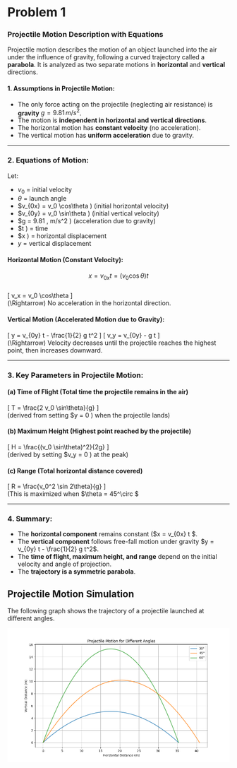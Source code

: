 # Problem 1

### **Projectile Motion Description with Equations**  

Projectile motion describes the motion of an object launched into the air under the influence of gravity, following a curved trajectory called a **parabola**. It is analyzed as two separate motions in **horizontal** and **vertical** directions.

#### **1. Assumptions in Projectile Motion:**

- The only force acting on the projectile (neglecting air resistance) is **gravity** $g = 9.81 \, m/s^2$.
- The motion is **independent in horizontal and vertical directions**.
- The horizontal motion has **constant velocity** (no acceleration).
- The vertical motion has **uniform acceleration** due to gravity.

---

### **2. Equations of Motion:**

Let:

- $v_0$ = initial velocity  
- $\theta$ = launch angle  
- $v_{0x} = v_0 \cos\theta \) (initial horizontal velocity)  
- $v_{0y} = v_0 \sin\theta \) (initial vertical velocity)  
- $g = 9.81 \, m/s^2 \) (acceleration due to gravity)  
- $t \) = time  
- $x \) = horizontal displacement  
- $y$ = vertical displacement

#### **Horizontal Motion (Constant Velocity):**  
$$
x = v_{0x} t = (v_0 \cos\theta) t
$$  
\[
v_x = v_0 \cos\theta
\]  
\(\Rightarrow\) No acceleration in the horizontal direction.

#### **Vertical Motion (Accelerated Motion due to Gravity):**  
\[
y = v_{0y} t - \frac{1}{2} g t^2
\]
\[
v_y = v_{0y} - g t
\]  
\(\Rightarrow\) Velocity decreases until the projectile reaches the highest point, then increases downward.

---

### **3. Key Parameters in Projectile Motion:**

#### **(a) Time of Flight** (Total time the projectile remains in the air)  
\[
T = \frac{2 v_0 \sin\theta}{g}
\]  
(derived from setting $y = 0 \) when the projectile lands)

#### **(b) Maximum Height** (Highest point reached by the projectile)  
\[
H = \frac{(v_0 \sin\theta)^2}{2g}
\]  
(derived by setting $v_y = 0 \) at the peak)

#### **(c) Range** (Total horizontal distance covered)  
\[
R = \frac{v_0^2 \sin 2\theta}{g}
\]  
(This is maximized when $\theta = 45^\circ $

---

### **4. Summary:**
- The **horizontal component** remains constant ($x = v_{0x} t $.
- The **vertical component** follows free-fall motion under gravity $y = v_{0y} t - \frac{1}{2} g t^2$.
- The **time of flight, maximum height, and range** depend on the initial velocity and angle of projection.
- The **trajectory is a symmetric parabola**.


## Projectile Motion Simulation

The following graph shows the trajectory of a projectile launched at different angles.

![Projectile Motion](projectile_motion.png)
